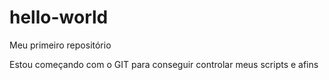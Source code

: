 # hello-world
Meu primeiro repositório 

Estou começando com o GIT para conseguir controlar meus scripts e afins
